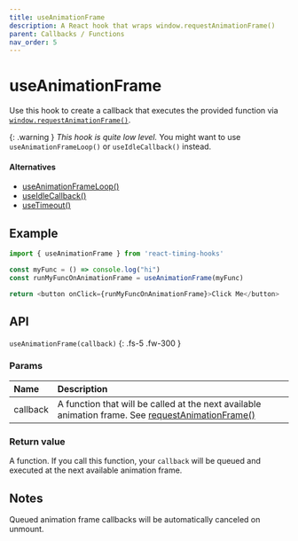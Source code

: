 ```yaml
---
title: useAnimationFrame
description: A React hook that wraps window.requestAnimationFrame()
parent: Callbacks / Functions
nav_order: 5
---
```


# useAnimationFrame

Use this hook to create a callback that executes the provided function via [`window.requestAnimationFrame()`][raf-mdn].

{: .warning }
_This hook is quite low level._ You might want to use `useAnimationFrameLoop()` or `useIdleCallback()` instead.

#### Alternatives

- [useAnimationFrameLoop()](/react-timing-hooks/loops-and-intervals/useAnimationFrameLoop.html)
- [useIdleCallback()](/react-timing-hooks/callbacks/useIdleCallback.html)
- [useTimeout()](/react-timing-hooks/callbacks/useTimeout.html)

## Example

```javascript
import { useAnimationFrame } from 'react-timing-hooks'

const myFunc = () => console.log("hi")
const runMyFuncOnAnimationFrame = useAnimationFrame(myFunc)

return <button onClick={runMyFuncOnAnimationFrame}>Click Me</button>
```

## API

`useAnimationFrame(callback)`
{: .fs-5 .fw-300 }

### Params

| Name             | Description                                                                                                                                                                        |
|:-----------------|:-----------------------------------------------------------------------------------------------------------------------------------------------------------------------------------|
| callback         | A function that will be called at the next available animation frame. See [requestAnimationFrame()](https://developer.mozilla.org/en-US/docs/Web/API/window/requestAnimationFrame) |

### Return value

A function. If you call this function, your `callback` will be queued and executed at the next available animation frame.

## Notes

Queued animation frame callbacks will be automatically canceled on unmount.

[raf-mdn]: https://developer.mozilla.org/en-US/docs/Web/API/window/requestAnimationFrame
